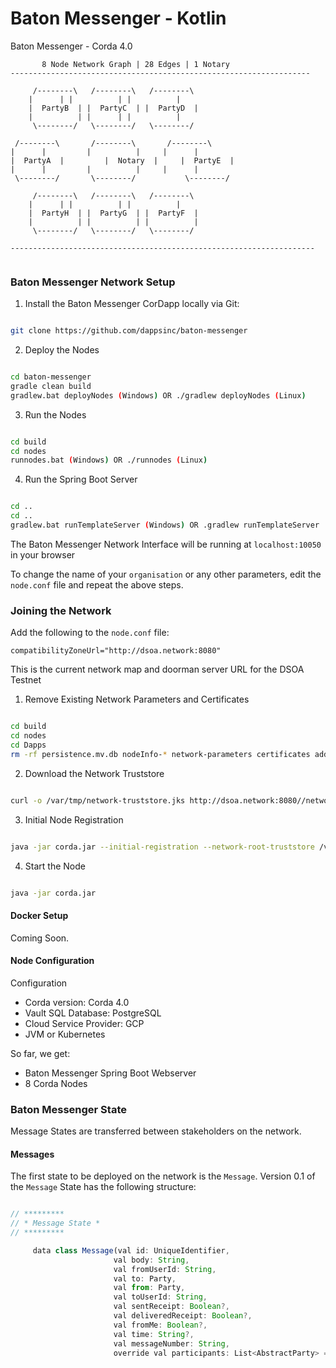 # Baton Messenger - Kotlin

Baton Messenger - Corda 4.0

```
	   8 Node Network Graph | 28 Edges | 1 Notary
-------------------------------------------------------------------

	 /--------\   /--------\   /--------\                                   
	|	   | |	        | |          |                  
	|  PartyB  | |  PartyC  | |  PartyD  | 
	|          | |	   	| |          |                   
 	 \--------/   \--------/   \--------/

 /--------\	      /--------\	   /--------\
|	   |	     |	        |	  |	     |
|  PartyA  |	     |  Notary  |	  |  PartyE  | 
|	   |	     |	        |	  |	     | 
 \--------/	      \--------/           \--------/

	 /--------\   /--------\   /--------\                                   
	|	   | |	        | |          |                            
	|  PartyH  | |  PartyG  | |  PartyF  | 
	|          | |	        | |          |                             
 	 \--------/   \--------/   \--------/

--------------------------------------------------------------------


```

### Baton Messenger Network Setup


1) Install the Baton Messenger CorDapp locally via Git:

```bash

git clone https://github.com/dappsinc/baton-messenger

```

2) Deploy the Nodes


```bash

cd baton-messenger
gradle clean build
gradlew.bat deployNodes (Windows) OR ./gradlew deployNodes (Linux)

```

3) Run the Nodes

```bash

cd build 
cd nodes
runnodes.bat (Windows) OR ./runnodes (Linux)

```
4) Run the Spring Boot Server

```bash

cd ..
cd ..
gradlew.bat runTemplateServer (Windows) OR .gradlew runTemplateServer

```
The Baton Messenger Network Interface will be running at `localhost:10050` in your browser

To change the name of your `organisation` or any other parameters, edit the `node.conf` file and repeat the above steps.

### Joining the Network

Add the following to the `node.conf` file:

`compatibilityZoneUrl="http://dsoa.network:8080"`

This is the current network map and doorman server URL for the DSOA Testnet

1) Remove Existing Network Parameters and Certificates

```bash

cd build
cd nodes
cd Dapps
rm -rf persistence.mv.db nodeInfo-* network-parameters certificates additional-node-infos

```

2) Download the Network Truststore

```bash

curl -o /var/tmp/network-truststore.jks http://dsoa.network:8080//network-map/truststore

```

3) Initial Node Registration

```bash

java -jar corda.jar --initial-registration --network-root-truststore /var/tmp/network-truststore.jks --network-root-truststore-password trustpass

```
4) Start the Node

```bash

java -jar corda.jar

```


#### Docker Setup

Coming Soon.


#### Node Configuration

Configuration 

- Corda version: Corda 4.0
- Vault SQL Database: PostgreSQL
- Cloud Service Provider: GCP
- JVM or Kubernetes


So far, we get:

- Baton Messenger Spring Boot Webserver
- 8 Corda Nodes 

### Baton Messenger State

Message States are transferred between stakeholders on the network.

#### Messages

The first state to be deployed on the network is the `Message`. Version 0.1 of the `Message` State has the following structure:

```jsx

// *********
// * Message State *
// *********

     data class Message(val id: UniqueIdentifier,
                       val body: String,
                       val fromUserId: String,
                       val to: Party,
                       val from: Party,
                       val toUserId: String,
                       val sentReceipt: Boolean?,
                       val deliveredReceipt: Boolean?,
                       val fromMe: Boolean?,
                       val time: String?,
                       val messageNumber: String,
                       override val participants: List<AbstractParty> = listOf(to, from)) : ContractState


```
